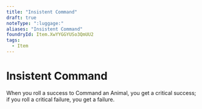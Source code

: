```yaml
---
title: "Insistent Command"
draft: true
noteType: ":luggage:"
aliases: "Insistent Command"
foundryId: Item.XwYYGGYUSo3QmUU2
tags:
  - Item
---
```


# Insistent Command

When you roll a success to Command an Animal, you get a critical success; if you roll a critical failure, you get a failure.
